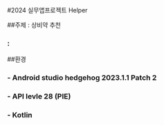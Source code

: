 #2024 실무앱프로젝트 Helper

##주제 : 상비약 추천
### : 

##환경
### - Android studio hedgehog 2023.1.1 Patch 2
### - API levle 28 (PIE)
### - Kotlin
